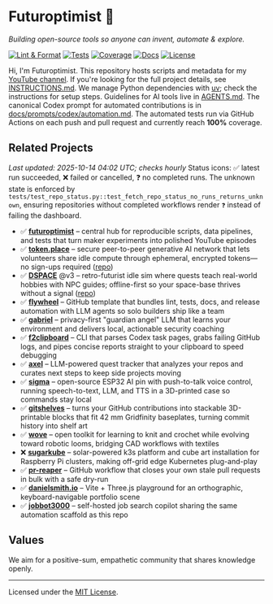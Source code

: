 # Futuroptimist 👋

*Building open-source tools so anyone can invent, automate & explore.*

[![Lint & Format](https://img.shields.io/github/actions/workflow/status/futuroptimist/futuroptimist/.github/workflows/01-lint-format.yml?label=lint%20%26%20format)](https://github.com/futuroptimist/futuroptimist/actions/workflows/01-lint-format.yml)
[![Tests](https://img.shields.io/github/actions/workflow/status/futuroptimist/futuroptimist/.github/workflows/02-tests.yml?label=tests)](https://github.com/futuroptimist/futuroptimist/actions/workflows/02-tests.yml)
[![Coverage](https://codecov.io/gh/futuroptimist/futuroptimist/branch/main/graph/badge.svg)](https://app.codecov.io/gh/futuroptimist/futuroptimist/branch/main)
[![Docs](https://img.shields.io/github/actions/workflow/status/futuroptimist/futuroptimist/.github/workflows/03-docs.yml?label=docs)](https://github.com/futuroptimist/futuroptimist/actions/workflows/03-docs.yml)
[![License](https://img.shields.io/github/license/futuroptimist/futuroptimist)](LICENSE)

Hi, I'm Futuroptimist. This repository hosts scripts and metadata for my
[YouTube channel](https://www.youtube.com/@futuroptimist).
If you're looking for the full project details, see
[INSTRUCTIONS.md](INSTRUCTIONS.md). We manage Python dependencies with
[uv](https://docs.astral.sh/uv/); check the instructions for setup steps.
Guidelines for AI tools live in [AGENTS.md](AGENTS.md).
The canonical Codex prompt for automated contributions is in
[docs/prompts/codex/automation.md](docs/prompts/codex/automation.md).
The automated tests run via GitHub Actions on each push and pull request and currently
reach **100%** coverage.

## Related Projects
_Last updated: 2025-10-14 04:02 UTC; checks hourly_
Status icons: ✅ latest run succeeded, ❌ failed or cancelled, ❓ no completed runs.
The unknown state is enforced by
`tests/test_repo_status.py::test_fetch_repo_status_no_runs_returns_unknown`, ensuring repositories
without completed workflows render `❓` instead of failing the dashboard.

- ✅ **[futuroptimist](https://github.com/futuroptimist/futuroptimist)** – central hub for
  reproducible scripts, data pipelines, and tests that turn maker experiments into
  polished YouTube episodes
- ✅ **[token.place](https://token.place)** – secure peer-to-peer generative AI network that
  lets volunteers share idle compute through ephemeral, encrypted tokens—no sign-ups
  required ([repo](https://github.com/futuroptimist/token.place))
- ✅ **[DSPACE](https://democratized.space)** @v3 – retro-futurist idle sim where quests teach
  real-world hobbies with NPC guides; offline-first so your space-base thrives without a
  signal ([repo](https://github.com/democratizedspace/dspace/tree/v3))
- ✅ **[flywheel](https://github.com/futuroptimist/flywheel)** – GitHub template that bundles
  lint, tests, docs, and release automation with LLM agents so solo builders ship like a
  team
- ✅ **[gabriel](https://github.com/futuroptimist/gabriel)** – privacy-first "guardian angel"
  LLM that learns your environment and delivers local, actionable security coaching
- ✅ **[f2clipboard](https://github.com/futuroptimist/f2clipboard)** – CLI that parses Codex
  task pages, grabs failing GitHub logs, and pipes concise reports straight to your
  clipboard to speed debugging
- ✅ **[axel](https://github.com/futuroptimist/axel)** – LLM-powered quest tracker that
  analyzes your repos and curates next steps to keep side projects moving
- ✅ **[sigma](https://github.com/futuroptimist/sigma)** – open-source ESP32 AI pin with
  push-to-talk voice control, running speech-to-text, LLM, and TTS in a 3D-printed case so
  commands stay local
- ✅ **[gitshelves](https://github.com/futuroptimist/gitshelves)** – turns your GitHub
  contributions into stackable 3D-printable blocks that fit 42 mm Gridfinity baseplates,
  turning commit history into shelf art
- ✅ **[wove](https://github.com/futuroptimist/wove)** – open toolkit for learning to knit and
  crochet while evolving toward robotic looms, bridging CAD workflows with textiles
- ❌ **[sugarkube](https://github.com/futuroptimist/sugarkube)** – solar-powered k3s platform
  and cube art installation for Raspberry Pi clusters, making off-grid edge Kubernetes
  plug-and-play
- ✅ **[pr-reaper](https://github.com/futuroptimist/pr-reaper)** – GitHub workflow that closes
  your own stale pull requests in bulk with a safe dry-run
- ✅ **[danielsmith.io](https://github.com/futuroptimist/danielsmith.io)** – Vite + Three.js
  playground for an orthographic, keyboard-navigable portfolio scene
- ✅ **[jobbot3000](https://github.com/futuroptimist/jobbot3000)** – self-hosted job search copilot
  sharing the same automation scaffold as this repo

## Values

We aim for a positive-sum, empathetic community that shares knowledge openly.

---

Licensed under the [MIT License](LICENSE).
